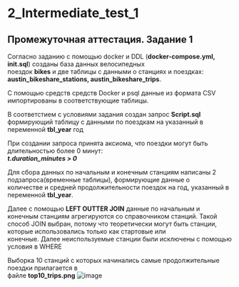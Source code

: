 # 2_Intermediate_test_1
## Промежуточная аттестация. Задание 1

Согласно заданию с помощью docker и DDL (__docker-compose.yml, init.sql__) созданы база данных велосипедных  
поездок __bikes__ и  две таблицы с данными о станциях и поездках: __austin_bikeshare_stations, austin_bikeshare_trips__.


С помощью средств средств Docker и psql данные из формата CSV импортированы в соответствующие таблицы.

В соответстием с условиями задания создан запрос __Script.sql__ формирующий таблицу с данными по поездкам на указанный
в переменной __tbl_year__ год

При создании запроса принята аксиома, что поездки могут быть длительностью более 0 минут:  
___t.duration_minutes > 0___

Для сбора данных по начальным и конечным станциям написаны 2 подзапроса(временные таблицы), формирующие данные о  
количестве и средней продолжительности поездок на год, указанный в переменной __tbl_year__.

Далее с помощью __LEFT OUTTER JOIN__ данные по начальным и конечным станциям агрегируются со справочником станций.
Такой способ JOIN выбран, потому что теоретически могут быть станции, которые использовались только как стартовые или  
конечные.
Далее неиспользуемые станции были исключены с помощью условия в WHERE

Выборка 10 станций с которых начинались самые продолжительные поездки прилагается в  
файле __top10_trips.png__
![image](https://github.com/Oleg-2023/2_Intermediate_test_1/assets/144448179/af26c1f7-f13c-44fb-80ba-19d2d6fe8d7e)

